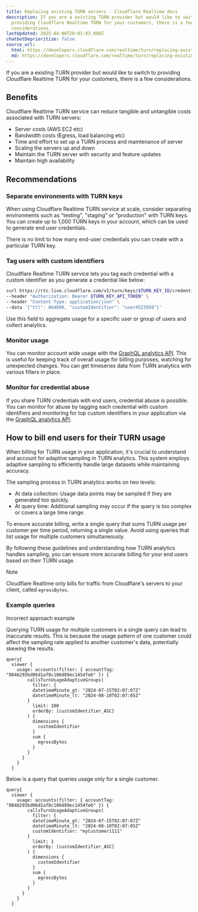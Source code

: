 ```yaml
---
title: Replacing existing TURN servers · Cloudflare Realtime docs
description: If you are a existing TURN provider but would like to switch to
  providing Cloudflare Realtime TURN for your customers, there is a few
  considerations.
lastUpdated: 2025-04-08T20:01:03.000Z
chatbotDeprioritize: false
source_url:
  html: https://developers.cloudflare.com/realtime/turn/replacing-existing/
  md: https://developers.cloudflare.com/realtime/turn/replacing-existing/index.md
---
```


If you are a existing TURN provider but would like to switch to providing Cloudflare Realtime TURN for your customers, there is a few considerations.

## Benefits

Cloudflare Realtime TURN service can reduce tangible and untangible costs associated with TURN servers:

* Server costs (AWS EC2 etc)
* Bandwidth costs (Egress, load balancing etc)
* Time and effort to set up a TURN process and maintenance of server
* Scaling the servers up and down
* Maintain the TURN server with security and feature updates
* Maintain high availability

## Recommendations

### Separate environments with TURN keys

When using Cloudflare Realtime TURN service at scale, consider separating environments such as "testing", "staging" or "production" with TURN keys. You can create up to 1,000 TURN keys in your account, which can be used to generate end user credentials.

There is no limit to how many end-user credentials you can create with a particular TURN key.

### Tag users with custom identifiers

Cloudflare Realtime TURN service lets you tag each credential with a custom identifier as you generate a credential like below:

```bash
curl https://rtc.live.cloudflare.com/v1/turn/keys/$TURN_KEY_ID/credentials/generate \
--header "Authorization: Bearer $TURN_KEY_API_TOKEN" \
--header "Content-Type: application/json" \
--data '{"ttl": 864000, "customIdentifier": "user4523958"}'
```

Use this field to aggregate usage for a specific user or group of users and collect analytics.

### Monitor usage

You can monitor account wide usage with the [GraphQL analytics API](https://developers.cloudflare.com/realtime/turn/analytics/). This is useful for keeping track of overall usage for billing purposes, watching for unexpected changes. You can get timeseries data from TURN analytics with various filters in place.

### Monitor for credential abuse

If you share TURN credentials with end users, credential abuse is possible. You can monitor for abuse by tagging each credential with custom identifiers and monitoring for top custom identifiers in your application via the [GraphQL analytics API](https://developers.cloudflare.com/realtime/turn/analytics/).

## How to bill end users for their TURN usage

When billing for TURN usage in your application, it's crucial to understand and account for adaptive sampling in TURN analytics. This system employs adaptive sampling to efficiently handle large datasets while maintaining accuracy.

The sampling process in TURN analytics works on two levels:

* At data collection: Usage data points may be sampled if they are generated too quickly.
* At query time: Additional sampling may occur if the query is too complex or covers a large time range.

To ensure accurate billing, write a single query that sums TURN usage per customer per time period, returning a single value. Avoid using queries that list usage for multiple customers simultaneously.

By following these guidelines and understanding how TURN analytics handles sampling, you can ensure more accurate billing for your end users based on their TURN usage.

Note

Cloudflare Realtime only bills for traffic from Cloudflare's servers to your client, called `egressBytes`.

### Example queries

Incorrect approach example

Querying TURN usage for multiple customers in a single query can lead to inaccurate results. This is because the usage pattern of one customer could affect the sampling rate applied to another customer's data, potentially skewing the results.

```plaintext
query{
  viewer {
    usage: accounts(filter: { accountTag: "8846293bd06d1af8c106d89ec1454fe6" }) {
        callsTurnUsageAdaptiveGroups(
          filter: {
          datetimeMinute_gt: "2024-07-15T02:07:07Z"
          datetimeMinute_lt: "2024-08-10T02:07:05Z"
        }
          limit: 100
          orderBy: [customIdentifier_ASC]
        ) {
          dimensions {
            customIdentifier
          }
          sum {
            egressBytes
          }
        }
      }
    }
  }
```

Below is a query that queries usage only for a single customer.

```plaintext
query{
  viewer {
    usage: accounts(filter: { accountTag: "8846293bd06d1af8c106d89ec1454fe6" }) {
        callsTurnUsageAdaptiveGroups(
          filter: {
          datetimeMinute_gt: "2024-07-15T02:07:07Z"
          datetimeMinute_lt: "2024-08-10T02:07:05Z"
          customIdentifier: "myCustomer1111"
        }
          limit: 1
          orderBy: [customIdentifier_ASC]
        ) {
          dimensions {
            customIdentifier
          }
          sum {
            egressBytes
          }
        }
      }
    }
  }
```
